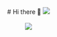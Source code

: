 <div align="center">
# Hi there 👋
<img src="https://github-readme-stats.vercel.app/api/top-langs/?username=corche&layout=compact"><br><br>
<img src="https://github-readme-stats.vercel.app/api?username=corche&show_icons=true">
</div>
